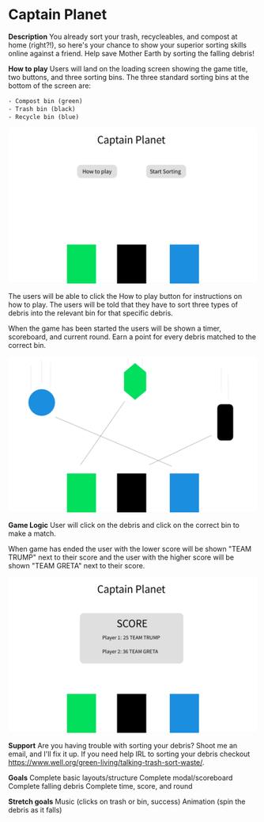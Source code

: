 <h1>Captain Planet</h1> 


**Description**
You already sort your trash, recycleables, and compost at home (right?!), so here's your chance to show your superior sorting skills online against a friend. Help save Mother Earth by sorting the falling debris!


**How to play**
Users will land on the loading screen showing the game title, two buttons, and three sorting bins. The three standard sorting bins at the bottom of the screen are:

    - Compost bin (green)
    - Trash bin (black)
    - Recycle bin (blue)


![Home Screen](img/home_screen.png)


The users will be able to click the How to play button for instructions on how to play. The users will be told that they have to sort three types of debris into the relevant bin for that specific debris. 


When the game has been started the users will be shown a timer, scoreboard, and current round. Earn a point for every debris matched to the correct bin. 


![Game Play](img/gameplay.png)


**Game Logic**
User will click on the debris and click on the correct bin to make a match.


When game has ended the user with the lower score will be shown "TEAM TRUMP" next to their score and the user with the higher score will be shown "TEAM GRETA" next to their score.


![Final Score](img/final_score.png)


**Support**
Are you having trouble with sorting your debris? Shoot me an email, and I'll fix it up. If you need help IRL to sorting your debris checkout https://www.well.org/green-living/talking-trash-sort-waste/.


**Goals**
Complete basic layouts/structure
Complete modal/scoreboard
Complete falling debris
Complete time, score, and round


**Stretch goals**
Music (clicks on trash or bin, success)
Animation (spin the debris as it falls)